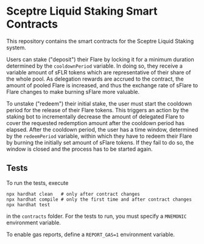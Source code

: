 # Sceptre Liquid Staking Smart Contracts

This repository contains the smart contracts for the Sceptre Liquid Staking system.

Users can stake ("deposit") their Flare by locking it for a minimum duration determined
by the `cooldownPeriod` variable. In doing so, they receive a variable amount of sFLR
tokens which are representative of their share of the whole pool. As delegation rewards
are accrued to the contract, the amount of pooled Flare is increased, and thus the exchange
rate of sFlare to Flare changes to make burning sFlare more valuable.

To unstake ("redeem") their initial stake, the user must start the cooldown period for the
release of their Flare tokens. This triggers an action by the staking bot to incrementally
decrease the amount of delegated Flare to cover the requested redemption amount after the
cooldown period has elapsed. After the cooldown period, the user has a time window,
determined by the `redeemPeriod` variable, within which they have to redeem their Flare
by burning the initially set amount of sFlare tokens. If they fail to do so, the window is
closed and the process has to be started again.


## Tests

To run the tests, execute

```
npx hardhat clean   # only after contract changes
npx hardhat compile # only the first time and after contract changes
npx hardhat test
```

in the `contracts` folder. For the tests to run, you must specify a `MNEMONIC`
environment variable.

To enable gas reports, define a `REPORT_GAS=1` environment variable.
